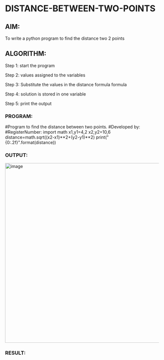 # DISTANCE-BETWEEN-TWO-POINTS

## AIM:
To write a python program to find the distance two 2 points
## ALGORITHM:
Step 1:
start the program

Step 2:
values assigned to the variables

Step 3:
Substitute the values in the distance formula formula

Step 4:
solution is stored in one variable

Step 5:
print the output
### PROGRAM:
#Program to find the distance between two points.
#Developed by: 
#RegisterNumber:
import math
x1,y1=4,2
x2,y2=10,6
distance=math.sqrt((x2-x1)**2+(y2-y1)**2)
print("{0:.2f}".format(distance))


### OUTPUT:
<img width="587" alt="image" src="https://github.com/srishanth2006/DISTANCE-BETWEEN-TWO-POINTS/assets/150319470/98f937ee-3075-4e6e-bf02-81a496f93139">



### RESULT:
